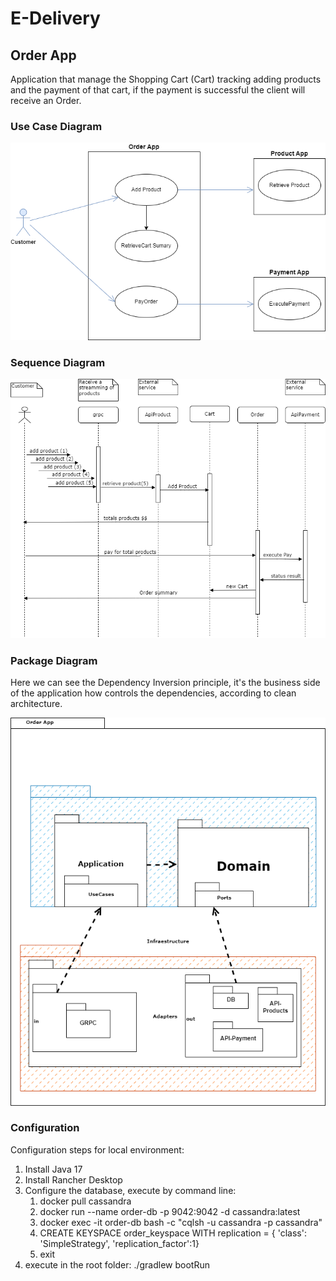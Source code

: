 # E-Delivery
## Order App

Application that manage the Shopping Cart (Cart) tracking adding products and the payment of that cart, if the payment 
is successful the client will receive an Order.

### Use Case Diagram
![plot](./img/grpc-order-UseCases.png)

### Sequence Diagram
![plot](./img/grpc-order-Sequence.png)

### Package Diagram
Here we can see the Dependency Inversion principle, it's the business side of the application how controls the 
dependencies, according to clean architecture.

![plot](./img/grpc-order-Package.png)

### Configuration
Configuration steps for local environment:

1) Install Java 17
2) Install Rancher Desktop
3) Configure the database, execute by command line:
   1) docker pull cassandra
   2) docker run --name order-db -p 9042:9042 -d cassandra:latest
   3) docker exec -it order-db bash -c "cqlsh -u cassandra -p cassandra"
   4) CREATE KEYSPACE order_keyspace WITH replication = { 'class': 'SimpleStrategy', 'replication_factor':1}
   5) exit
4) execute in the root folder: ./gradlew bootRun 